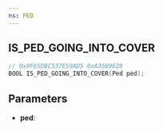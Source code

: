```yaml
---
ns: PED
---
```

## IS_PED_GOING_INTO_COVER

```c
// 0x9F65DBC537E59AD5 0xA3589628
BOOL IS_PED_GOING_INTO_COVER(Ped ped);
```

## Parameters
* **ped**:
